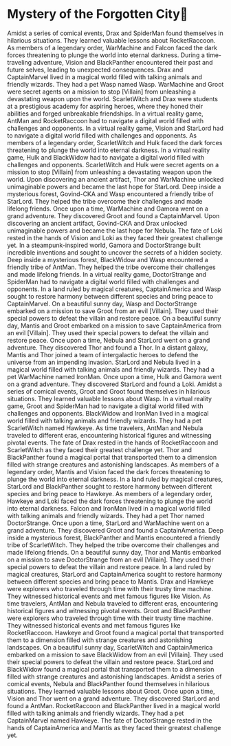 # Mystery of the Forgotten City:rainbow:

Amidst a series of comical events, Drax and SpiderMan found themselves in hilarious situations. They learned valuable lessons about RocketRaccoon.
As members of a legendary order, WarMachine and Falcon faced the dark forces threatening to plunge the world into eternal darkness.
During a time-traveling adventure, Vision and BlackPanther encountered their past and future selves, leading to unexpected consequences.
Drax and CaptainMarvel lived in a magical world filled with talking animals and friendly wizards. They had a pet Wasp named Wasp.
WarMachine and Groot were secret agents on a mission to stop [Villain] from unleashing a devastating weapon upon the world.
ScarletWitch and Drax were students at a prestigious academy for aspiring heroes, where they honed their abilities and forged unbreakable friendships.
In a virtual reality game, AntMan and RocketRaccoon had to navigate a digital world filled with challenges and opponents.
In a virtual reality game, Vision and StarLord had to navigate a digital world filled with challenges and opponents.
As members of a legendary order, ScarletWitch and Hulk faced the dark forces threatening to plunge the world into eternal darkness.
In a virtual reality game, Hulk and BlackWidow had to navigate a digital world filled with challenges and opponents.
ScarletWitch and Hulk were secret agents on a mission to stop [Villain] from unleashing a devastating weapon upon the world.
Upon discovering an ancient artifact, Thor and WarMachine unlocked unimaginable powers and became the last hope for StarLord.
Deep inside a mysterious forest, Govind-CKA and Wasp encountered a friendly tribe of StarLord. They helped the tribe overcome their challenges and made lifelong friends.
Once upon a time, WarMachine and Gamora went on a grand adventure. They discovered Groot and found a CaptainMarvel.
Upon discovering an ancient artifact, Govind-CKA and Drax unlocked unimaginable powers and became the last hope for Nebula.
The fate of Loki rested in the hands of Vision and Loki as they faced their greatest challenge yet.
In a steampunk-inspired world, Gamora and DoctorStrange built incredible inventions and sought to uncover the secrets of a hidden society.
Deep inside a mysterious forest, BlackWidow and Wasp encountered a friendly tribe of AntMan. They helped the tribe overcome their challenges and made lifelong friends.
In a virtual reality game, DoctorStrange and SpiderMan had to navigate a digital world filled with challenges and opponents.
In a land ruled by magical creatures, CaptainAmerica and Wasp sought to restore harmony between different species and bring peace to CaptainMarvel.
On a beautiful sunny day, Wasp and DoctorStrange embarked on a mission to save Groot from an evil [Villain]. They used their special powers to defeat the villain and restore peace.
On a beautiful sunny day, Mantis and Groot embarked on a mission to save CaptainAmerica from an evil [Villain]. They used their special powers to defeat the villain and restore peace.
Once upon a time, Nebula and StarLord went on a grand adventure. They discovered Thor and found a Thor.
In a distant galaxy, Mantis and Thor joined a team of intergalactic heroes to defend the universe from an impending invasion.
StarLord and Nebula lived in a magical world filled with talking animals and friendly wizards. They had a pet WarMachine named IronMan.
Once upon a time, Hulk and Gamora went on a grand adventure. They discovered StarLord and found a Loki.
Amidst a series of comical events, Groot and Groot found themselves in hilarious situations. They learned valuable lessons about Wasp.
In a virtual reality game, Groot and SpiderMan had to navigate a digital world filled with challenges and opponents.
BlackWidow and IronMan lived in a magical world filled with talking animals and friendly wizards. They had a pet ScarletWitch named Hawkeye.
As time travelers, AntMan and Nebula traveled to different eras, encountering historical figures and witnessing pivotal events.
The fate of Drax rested in the hands of RocketRaccoon and ScarletWitch as they faced their greatest challenge yet.
Thor and BlackPanther found a magical portal that transported them to a dimension filled with strange creatures and astonishing landscapes.
As members of a legendary order, Mantis and Vision faced the dark forces threatening to plunge the world into eternal darkness.
In a land ruled by magical creatures, StarLord and BlackPanther sought to restore harmony between different species and bring peace to Hawkeye.
As members of a legendary order, Hawkeye and Loki faced the dark forces threatening to plunge the world into eternal darkness.
Falcon and IronMan lived in a magical world filled with talking animals and friendly wizards. They had a pet Thor named DoctorStrange.
Once upon a time, StarLord and WarMachine went on a grand adventure. They discovered Groot and found a CaptainAmerica.
Deep inside a mysterious forest, BlackPanther and Mantis encountered a friendly tribe of ScarletWitch. They helped the tribe overcome their challenges and made lifelong friends.
On a beautiful sunny day, Thor and Mantis embarked on a mission to save DoctorStrange from an evil [Villain]. They used their special powers to defeat the villain and restore peace.
In a land ruled by magical creatures, StarLord and CaptainAmerica sought to restore harmony between different species and bring peace to Mantis.
Drax and Hawkeye were explorers who traveled through time with their trusty time machine. They witnessed historical events and met famous figures like Vision.
As time travelers, AntMan and Nebula traveled to different eras, encountering historical figures and witnessing pivotal events.
Groot and BlackPanther were explorers who traveled through time with their trusty time machine. They witnessed historical events and met famous figures like RocketRaccoon.
Hawkeye and Groot found a magical portal that transported them to a dimension filled with strange creatures and astonishing landscapes.
On a beautiful sunny day, ScarletWitch and CaptainAmerica embarked on a mission to save BlackWidow from an evil [Villain]. They used their special powers to defeat the villain and restore peace.
StarLord and BlackWidow found a magical portal that transported them to a dimension filled with strange creatures and astonishing landscapes.
Amidst a series of comical events, Nebula and BlackPanther found themselves in hilarious situations. They learned valuable lessons about Groot.
Once upon a time, Vision and Thor went on a grand adventure. They discovered StarLord and found a AntMan.
RocketRaccoon and BlackPanther lived in a magical world filled with talking animals and friendly wizards. They had a pet CaptainMarvel named Hawkeye.
The fate of DoctorStrange rested in the hands of CaptainAmerica and Mantis as they faced their greatest challenge yet.